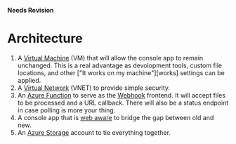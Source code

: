 **Needs Revision**

# Architecture

1. A [Virtual Machine][vm] (VM) that will allow the console app to remain unchanged. This is a real advantage as devolopment tools, custom file locations, and other ["It works on my machine"][works] settings can be applied.
2. A [Virtual Network][vnet] (VNET) to provide simple security.
3. An [Azure Function][func] to serve as the [Webhook][webhook] frontend. It will accept files to be processed and a URL callback. There will also be a status endpoint in case polling is more your thing.
4. A console app that is [web aware][webaware] to bridge the gap between old and new.
5. An [Azure Storage][storage] account to tie everything together.



[func]: https://azure.microsoft.com/en-us/services/functions
[storage]: https://docs.microsoft.com/en-us/azure/storage/common/storage-introduction
[vm]: https://docs.microsoft.com/en-us/azure/virtual-machines/windows
[vnet]: https://docs.microsoft.com/en-us/azure/virtual-network/virtual-networks-overview
[webaware]: https://en.oxforddictionaries.com/definition/web_aware
[webhook]: https://en.wikipedia.org/wiki/Webhook
